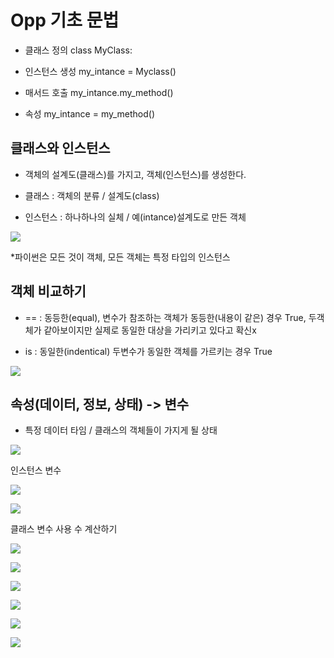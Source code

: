 # Opp 기초 문법

- 클래스 정의      class MyClass:

- 인스턴스 생성 my_intance = Myclass()

- 매서드 호출 my_intance.my_method()

- 속성             my_intance = my_method()



## 클래스와 인스턴스

- 객체의 설계도(클래스)를 가지고, 객체(인스턴스)를 생성한다.

- 클래스 : 객체의 분류 / 설계도(class)

- 인스턴스 : 하나하나의 실체 / 예(intance)설계도로 만든 객체

![](C:\Users\seonghun\AppData\Roaming\marktext\images\2022-07-27-10-07-09-image.png)

*파이썬은 모든 것이 객체, 모든 객체는 특정 타입의 인스턴스



## 객체 비교하기

- == : 동등한(equal), 변수가 참조하는 객체가 동등한(내용이 같은) 경우 True, 두객체가 같아보이지만 실제로 동일한 대상을 가리키고 있다고 확신x

- is : 동일한(indentical) 두변수가 동일한 객체를 가르키는 경우 True

![](C:\Users\seonghun\AppData\Roaming\marktext\images\2022-07-27-10-12-12-image.png)

## 속성(데이터, 정보, 상태)  -> 변수

- 특정 데이터 타임 / 클래스의 객체들이 가지게 될 상태 

![](C:\Users\seonghun\AppData\Roaming\marktext\images\2022-07-27-10-16-13-image.png)

인스턴스 변수

![](C:\Users\seonghun\AppData\Roaming\marktext\images\2022-07-27-10-23-01-image.png)



![](C:\Users\seonghun\AppData\Roaming\marktext\images\2022-07-27-10-30-58-image.png)

클래스 변수 사용 수 계산하기

![](C:\Users\seonghun\AppData\Roaming\marktext\images\2022-07-27-10-36-04-image.png)



![](C:\Users\seonghun\AppData\Roaming\marktext\images\2022-07-27-10-39-53-image.png)



![](C:\Users\seonghun\AppData\Roaming\marktext\images\2022-07-27-10-43-40-image.png)



![](C:\Users\seonghun\AppData\Roaming\marktext\images\2022-07-27-10-48-32-image.png)



![](C:\Users\seonghun\AppData\Roaming\marktext\images\2022-07-27-10-50-56-image.png)



![](C:\Users\seonghun\AppData\Roaming\marktext\images\2022-07-27-11-06-44-image.png)
